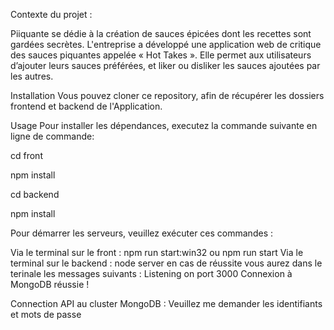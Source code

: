 Contexte du projet :

Piiquante se dédie à la création de sauces épicées dont les recettes sont gardées secrètes. L'entreprise a développé une application web de critique des sauces piquantes appelée « Hot Takes ». Elle permet aux utilisateurs d’ajouter leurs sauces préférées, et liker ou disliker les sauces ajoutées par les autres.

Installation
Vous pouvez cloner ce repository, afin de récupérer les dossiers frontend et backend de l'Application.

Usage
Pour installer les dépendances, executez la commande suivante en ligne de commande:

cd front

npm install

cd backend

npm install

Pour démarrer les serveurs, veuillez exécuter ces commandes :

Via le terminal sur le front : npm run start:win32 ou npm run start
Via le terminal sur le backend : node server
en cas de réussite vous aurez dans le terinale les messages suivants : Listening on port 3000
Connexion à MongoDB réussie !

Connection API au cluster MongoDB : Veuillez me demander les identifiants et mots de passe
